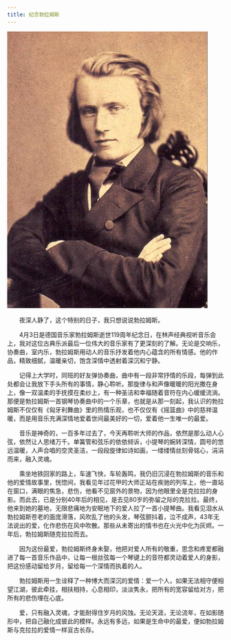 ```yaml
---
title: 纪念勃拉姆斯
---
```


![brahms-1853](/images/brahms-1853.jpg)

&emsp;&emsp;夜深人静了，这个特别的日子，我只想说说勃拉姆斯。

&emsp;&emsp;4月3日是德国音乐家勃拉姆斯逝世119周年纪念日，在林声经典视听音乐会上，我对这位古典乐派最后一位伟大的音乐家有了更深刻的了解。无论是交响乐，协奏曲，室内乐，勃拉姆斯用动人的音乐抒发着他内心蕴含的所有情感。他的作品，精致细腻，温暖亲切，饱含深情中透射着深沉和宁静。

&emsp;&emsp;记得上大学时，同班的好友弹协奏曲，曲中有一段非常抒情的乐段，每弹到此处都会让我放下手头所有的事情，静心聆听。那旋律与和声像暖暖的阳光撒在身上，像一双温柔的手抚摸在柔纱上，有一种圣洁和幸福随着音符在内心缓缓流淌。那便是勃拉姆斯一首钢琴协奏曲中的一个乐章，也就是从那一刻起，我认识的勃拉姆斯不仅仅有《匈牙利舞曲》里的热情乐观，也不仅仅有《摇篮曲》中的慈祥温暖，而是用音乐充满深情地爱着世间最美好的一切，爱着他一生唯一的最爱。

&emsp;&emsp;音乐是神奇的，一百多年过去了，今天再聆听大师的作品，依然是那么动人心弦，依然让人思绪万千。单簧管和弦乐的依依倾诉，小提琴的婉转深情，圆号的悠远温暖，人声合唱的空灵圣洁，一段段旋律如诗如画，一缕缕情丝刻骨铭心，涓涓而来，融入灵魂。

&emsp;&emsp;乘坐地铁回家的路上，车速飞快，车轮轰鸣，我仍旧沉浸在勃拉姆斯的音乐和他的爱情故事里，恍惚间，我看见年过花甲的大师正站在疾驰的列车上，他一直站在窗口，满眼的焦急，悲伤，他看不见窗外的景物，因为他眼里全是克拉拉的身影。而此去，已是分别40年后的相见，是去见80岁的弥留之际的克拉拉。最终，他来到她的墓地，无限悲痛地为安眠地下的爱人拉了一首小提琴曲。我看见泪水从勃拉姆斯苍老的面庞滑落，风吹乱了他的头发，琴弦颤抖着，泣不成声，43年无法说出的爱，化作悲伤在风中吹散。那些从未寄出的情书也在火光中化为灰烬。一年后，勃拉姆斯随克拉拉而去。

&emsp;&emsp;因为这份最爱，勃拉姆斯终身未娶，他把对爱人所有的敬重，思念和疼爱都融进了每一首音乐作品中，让每一根丝弦每一个琴键上的音符都灵动着爱人的身影，把这份感动留给岁月，留给每一个深情而执着的人。

&emsp;&emsp;勃拉姆斯用一生诠释了一种博大而深沉的爱情：爱一个人，如果无法相守便相望江湖，彼此牵挂，相扶相持，心息相印，淡淡隽永，把所有的宽容留给对方，把所有的悲伤埋在心底。

&emsp;&emsp;爱，只有融入灵魂，才能耐得住岁月的风蚀。无论天涯，无论流年，在如影随形中，把自己融化成彼此的模样。永远有多远，如果是生命中的最爱，便如勃拉姆斯与克拉拉的爱情一样亘古长存。